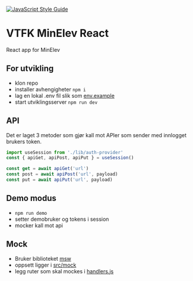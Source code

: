 [![JavaScript Style Guide](https://img.shields.io/badge/code_style-standard-brightgreen.svg)](https://standardjs.com)

# VTFK MinElev React

React app for MinElev

## For utvikling

- klon repo
- installer avhengigheter `npm i`
- lag en lokal .env fil slik som [env.example](env.example)
- start utviklingsserver `npm run dev`

## API

Det er laget 3 metoder som gjør kall mot APIer som sender med innlogget brukers token.

```JavaScript
import useSession from './lib/auth-provider'
const { apiGet, apiPost, apiPut } = useSession()

const get = await apiGet('url')
const post = await apiPost('url', payload)
const put = await apiPut('url', payload)
```

## Demo modus

- `npm run demo`
- setter demobruker og tokens i session
- mocker kall mot api

## Mock

- Bruker biblioteket [msw](https://mswjs.io/)
- oppsett ligger i [src/mock](src/mock)
- legg ruter som skal mockes i [handlers.js](src/mock/handlers.js)
